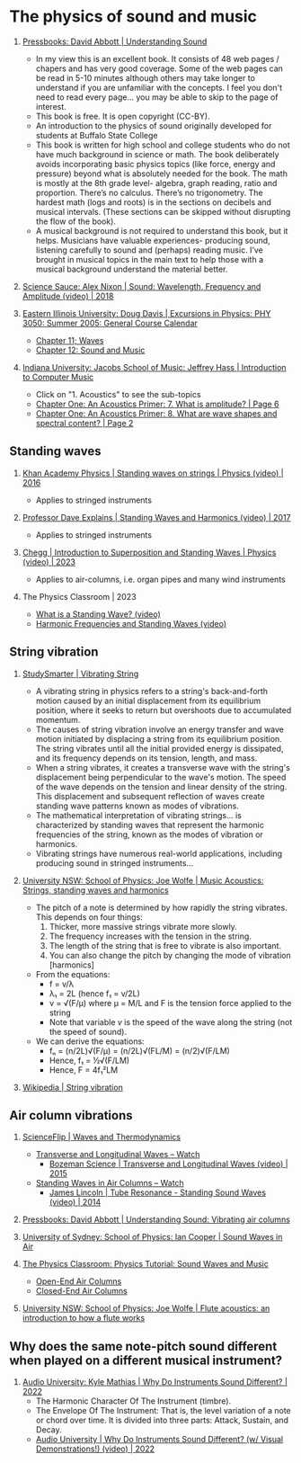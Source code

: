 # The physics of sound and music

1. [Pressbooks: David Abbott | Understanding Sound](https://pressbooks.pub/sound/)
   - In my view this is an excellent book. It consists of 48 web pages / chapers and has very good coverage. Some of the web pages can be read in 5-10 minutes although others may take longer to understand if you are unfamiliar with the concepts. I feel you don't need to read every page... you may be able to skip to the page of interest.
   - This book is free. It is open copyright (CC-BY).
   - An introduction to the physics of sound originally developed for students at Buffalo State College
   - This book is written for high school and college students who do not have much background in science or math. The book deliberately avoids incorporating basic physics topics (like force, energy and pressure) beyond what is absolutely needed for the book. The math is mostly at the 8th grade level- algebra, graph reading, ratio and proportion. There’s no calculus. There’s no trigonometry. The hardest math (logs and roots) is in the sections on decibels and musical intervals. (These sections can be skipped without disrupting the flow of the book).
   - A musical background is not required to understand this book, but it helps. Musicians have valuable experiences- producing sound, listening carefully to sound and (perhaps) reading music. I’ve brought in musical topics in the main text to help those with a musical background understand the material better.

1. [Science Sauce: Alex Nixon | Sound: Wavelength, Frequency and Amplitude (video) | 2018](https://www.youtube.com/watch?v=TsQL-sXZOLc)

1. [Eastern Illinois University: Doug Davis | Excursions in Physics: PHY 3050: Summer 2005: General Course Calendar](https://ux1.eiu.edu/~cfadd/3050/Ch01Intro/Sched.html)
   - [Chapter 11; Waves](https://ux1.eiu.edu/~cfadd/3050/Ch11Waves/ToC.html)
   - [Chapter 12: Sound and Music](https://ux1.eiu.edu/~cfadd/3050/Ch12Sound/ToC.html)

1. [Indiana University: Jacobs School of Music: Jeffrey Hass | Introduction to Computer Music](https://cmtext.indiana.edu/toc.php)
   - Click on "1. Acoustics" to see the sub-topics
   - [Chapter One: An Acoustics Primer: 7. What is amplitude? | Page 6](https://cmtext.indiana.edu/acoustics/chapter1_amplitude6.php)
   - [Chapter One: An Acoustics Primer: 8. What are wave shapes and spectral content? | Page 2](https://cmtext.indiana.edu/acoustics/chapter1_shape2.php)


## Standing waves

1. [Khan Academy Physics | Standing waves on strings | Physics (video) | 2016](https://www.youtube.com/watch?v=gT0IqL1dyyk)
   - Applies to stringed instruments

1. [Professor Dave Explains | Standing Waves and Harmonics (video) | 2017](https://www.youtube.com/watch?v=0Rfushlee0U)
   - Applies to stringed instruments

1. [Chegg | Introduction to Superposition and Standing Waves | Physics (video) | 2023](https://www.youtube.com/watch?v=TsdIhQHaMbY)
   - Applies to air-columns, i.e. organ pipes and many wind instruments

1. The Physics Classroom | 2023
   - [What is a Standing Wave? (video)](https://www.youtube.com/watch?v=aTaT1orpHg8)
   - [Harmonic Frequencies and Standing Waves (video)](https://www.youtube.com/watch?v=Okjtc1UdM6U)


## String vibration

1. [StudySmarter | Vibrating String](https://www.studysmarter.co.uk/explanations/physics/waves-physics/vibrating-string/)
   - A vibrating string in physics refers to a string's back-and-forth motion caused by an initial displacement from its equilibrium position, where it seeks to return but overshoots due to accumulated momentum.
   - The causes of string vibration involve an energy transfer and wave motion initiated by displacing a string from its equilibrium position. The string vibrates until all the initial provided energy is dissipated, and its frequency depends on its tension, length, and mass.
   - When a string vibrates, it creates a transverse wave with the string's displacement being perpendicular to the wave's motion. The speed of the wave depends on the tension and linear density of the string. This displacement and subsequent reflection of waves create standing wave patterns known as modes of vibrations.
   - The mathematical interpretation of vibrating strings... is characterized by standing waves that represent the harmonic frequencies of the string, known as the modes of vibration or harmonics.
   - Vibrating strings have numerous real-world applications, including producing sound in stringed instruments...

1. [University NSW: School of Physics: Joe Wolfe | Music Acoustics: Strings, standing waves and harmonics](https://www.phys.unsw.edu.au/jw/strings.html)
   - The pitch of a note is determined by how rapidly the string vibrates. This depends on four things:
     1. Thicker, more massive strings vibrate more slowly.
     1. The frequency increases with the tension in the string.
     1. The length of the string that is free to vibrate is also important.
     1. You can also change the pitch by changing the mode of vibration [harmonics]
   - From the equations:
     * f  = v/λ
     * λ₁ = 2L (hence f₁ = v/2L)
     * v  = √(F/μ)  where μ  = M/L and F is the tension force applied to the string
     * Note that variable *v* is the speed of the wave along the string (not the speed of sound).
   - We can derive the equations:
     * fₙ = (n/2L)√(F/μ) = (n/2L)√(FL/M) = (n/2)√(F/LM)
     * Hence, f₁ = ½√(F/LM)
     * Hence, F  = 4f₁²LM

1. [Wikipedia | String vibration](https://en.wikipedia.org/wiki/String_vibration)


## Air column vibrations

1. [ScienceFlip | Waves and Thermodynamics](https://www.scienceflip.com.au/subjects/physics/wavesandthermodynamics/)
   - [Transverse and Longitudinal Waves – Watch](https://www.scienceflip.com.au/subjects/physics/wavesandthermodynamics/watch2/)
     * [Bozeman Science | Transverse and Longitudinal Waves (video) | 2015](https://www.youtube.com/watch?v=pqJzn8Y1HFw)
   - [Standing Waves in Air Columns – Watch](https://www.scienceflip.com.au/subjects/physics/wavesandthermodynamics/watch21/)
     * [James Lincoln | Tube Resonance - Standing Sound Waves (video) | 2014](https://www.youtube.com/watch?v=bHdHaYNX4Tk)

1. [Pressbooks: David Abbott | Understanding Sound: Vibrating air columns](https://pressbooks.pub/sound/chapter/vibrating-air-columns/)

1. [University of Sydney: School of Physics: Ian Cooper | Sound Waves in Air](https://d-arora.github.io/VisualPhysics/mod31/m31_pipesA.htm)

1. [The Physics Classroom: Physics Tutorial: Sound Waves and Music](https://www.physicsclassroom.com/class/sound)
   - [Open-End Air Columns](https://www.physicsclassroom.com/class/sound/Lesson-5/Open-End-Air-Columns)
   - [Closed-End Air Columns](https://www.physicsclassroom.com/class/sound/Lesson-5/Closed-End-Air-Columns)

1. [University NSW: School of Physics: Joe Wolfe | Flute acoustics: an introduction to how a flute works](https://www.phys.unsw.edu.au/jw/fluteacoustics.html)


## Why does the same note-pitch sound different when played on a different musical instrument?

1. [Audio University: Kyle Mathias | Why Do Instruments Sound Different? | 2022](https://audiouniversityonline.com/why-do-instruments-sound-different/)
   - The Harmonic Character Of The Instrument (timbre).
   - The Envelope Of The Instrument: That is, the level variation of a note or chord over time. It is divided into three parts: Attack, Sustain, and Decay.
   - [Audio University | Why Do Instruments Sound Different? (w/ Visual Demonstrations!) (video) | 2022](https://www.youtube.com/watch?v=GLnrysQ1Erg)

